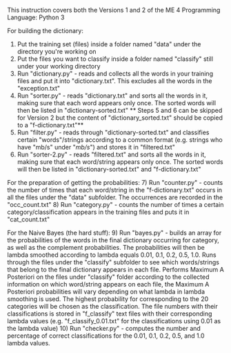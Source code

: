 This instruction covers both the Versions 1 and 2 of the ME 4
Programming Language: Python 3

For building the dictionary:
1) Put the training set (files) inside a folder named "data" under the directory you're working on
2) Put the files you want to classify inside a folder named "classify" still under your working directory
3) Run "dictionary.py" - reads and collects all the words in your training files and put it into "dictionary.txt". This excludes all the words in the "exception.txt"
4) Run "sorter.py" - reads "dictionary.txt" and sorts all the words in it, making sure that each word appears only once. The sorted words will then be listed in "dictionary-sorted.txt"
** Steps 5 and 6 can be skipped for Version 2 but the content of "dictionary_sorted.txt" should be copied to a "f-dictionary.txt"**
5) Run "filter.py" - reads through "dictionary-sorted.txt" and classifies certain "words"/strings according to a common format (e.g. strings who have "mb/s" under "_mb/s_") and stores it in "filtered.txt"
6) Run "sorter-2.py" - reads "filtered.txt" and sorts all the words in it, making sure that each word/string appears only once. The sorted words will then be listed in "dictionary-sorted.txt" and "f-dictionary.txt"

For the preparation of getting the probabilities:
7) Run "counter.py" - counts the number of times that each word/string in the "f-dictionary.txt" occurs in all the files under the "data" subfolder. The occurrences are recorded in the "occ_count.txt"
8) Run "category.py" - counts the number of times a certain category/classification appears in the training files and puts it in "cat_count.txt"

For the Naive Bayes (the hard stuff):
9) Run "bayes.py" - builds an array for the probabilities of the words in the final dictionary occurring for category, as well as the complement probabilities. The probabilities will then be lambda smoothed according to lambda equals 0.01, 0.1, 0.2, 0.5, 1.0. Runs through the files under the "classify" subfolder to see which words/strings that belong to the final dictionary appears in each file. Performs Maximum A Posteriori on the files under "classify" folder according to the collected information on which word/string appears on each file, the Maximum A Posteriori probabilities will vary depending on what lambda in lambda smoothing is used. The highest probability for corresponding to the 20 categories will be chosen as the classification. The file numbers with their classifications is stored in "f_classify" text files with their corresponding lambda values (e.g. "f_classify_0.01.txt" for the classifications using 0.01 as the lambda value)
10) Run "checker.py" - computes the number and percentage of correct classifications for the 0.01, 0.1, 0.2, 0.5, and 1.0 lambda values.
